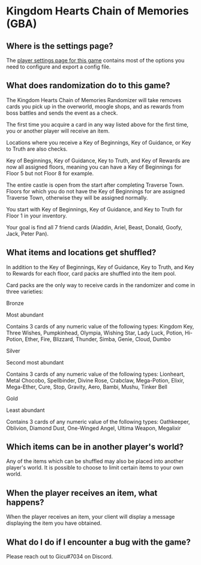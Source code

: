 # Kingdom Hearts Chain of Memories (GBA)

## Where is the settings page?

The [player settings page for this game](../player-settings) contains most of the options you need to 
configure and export a config file.

## What does randomization do to this game?

The Kingdom Hearts Chain of Memories Randomizer will take removes cards you pick up in the overworld, moogle shops, and as rewards from boss battles and sends the event as a check.

The first time you acquire a card in any way listed above for the first time, you or another player will receive an item.

Locations where you receive a Key of Beginnings, Key of Guidance, or Key to Truth are also checks.

Key of Beginnings, Key of Guidance, Key to Truth, and Key of Rewards are now all assigned floors, meaning you can have a Key of Beginnings for Floor 5 but not Floor 8 for example.

The entire castle is open from the start after completing Traverse Town.  Floors for which you do not have the Key of Beginnings for are assigned Traverse Town, otherwise they will be assigned normally.

You start with Key of Beginnings, Key of Guidance, and Key to Truth for Floor 1 in your inventory.

Your goal is find all 7 friend cards (Aladdin, Ariel, Beast, Donald, Goofy, Jack, Peter Pan).

## What items and locations get shuffled?

In addition to the Key of Beginnings, Key of Guidance, Key to Truth, and Key to Rewards for each floor, card packs are shuffled into the item pool. 

Card packs are the only way to receive cards in the randomizer and come in three varieties:

Bronze

Most abundant

Contains 3 cards of any numeric value of the following types: Kingdom Key, Three Wishes, Pumpkinhead, Olympia, Wishing Star, Lady Luck, Potion, Hi-Potion, Ether, Fire, Blizzard, Thunder, Simba, Genie, Cloud, Dumbo

Silver

Second most abundant

Contains 3 cards of any numeric value of the following types: Lionheart, Metal Chocobo, Spellbinder, Divine Rose, Crabclaw, Mega-Potion, Elixir, Mega-Ether, Cure, Stop, Gravity, Aero, Bambi, Mushu, Tinker Bell

Gold

Least abundant

Contains 3 cards of any numeric value of the following types: Oathkeeper, Oblivion, Diamond Dust, One-Winged Angel, Ultima Weapon, Megalixir


## Which items can be in another player's world?

Any of the items which can be shuffled may also be placed into another player's world. It is possible to choose to limit
certain items to your own world.
## When the player receives an item, what happens?

When the player receives an item, your client will display a message displaying the item you have obtained.

## What do I do if I encounter a bug with the game?

Please reach out to Gicu#7034 on Discord.